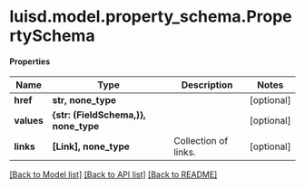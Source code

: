 # luisd.model.property_schema.PropertySchema

#### Properties
Name | Type | Description | Notes
------------ | ------------- | ------------- | -------------
**href** | **str, none_type** |  | [optional] 
**values** | **{str: (FieldSchema,)}, none_type** |  | [optional] 
**links** | **[Link], none_type** | Collection of links. | [optional] 

[[Back to Model list]](../../README.md#documentation-for-models) [[Back to API list]](../../README.md#documentation-for-api-endpoints) [[Back to README]](../../README.md)

